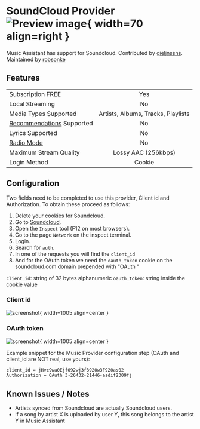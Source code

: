 # SoundCloud Provider ![Preview image](../assets/icons/soundcloud-icon.svg){ width=70 align=right }

Music Assistant has support for Soundcloud. Contributed by [gieljnssns](https://github.com/gieljnssns). Maintained by [robsonke](https://github.com/robsonke)

## Features

|           |                     |
|:-----------------------|:---------------------:|
| Subscription FREE | Yes |
| Local Streaming   | No |
| Media Types Supported | Artists, Albums, Tracks, Playlists |
| [Recommendations](../ui.md#view-home) Supported | No |
| Lyrics Supported | No |
| [Radio Mode](../ui.md#track-menu) | No |
| Maximum Stream Quality | Lossy AAC (256kbps) |
| Login Method | Cookie |

## Configuration

Two fields need to be completed to use this provider, Client id and Authorization. To obtain these proceed as follows:

1. Delete your cookies for Soundcloud.
2. Go to [Soundcloud](https://soundcloud.com).
3. Open the `Inspect` tool (F12 on most browsers).
4. Go to the page `Network` on the inspect terminal.
5. Login.
6. Search for `auth`.
7. In one of the requests you will find the `client_id`
8. And for the OAuth token we need the `oauth_token` cookie on the soundcloud.com domain prepended with "OAuth "

`client_id`: string of 32 bytes alphanumeric
`oauth_token`: string inside the cookie value

### Client id
![screenshot](../assets/screenshots/soundcloud-clientid.jpg){ width=1005 align=center }

### OAuth token
![screenshot](../assets/screenshots/soundcloud-token.jpg){ width=1005 align=center }

Example snippet for the Music Provider configuration step (OAuth and client_id are NOT real, use yours):

```
client_id = jHvc9wa0Ejf092wj3f3920w3F920as02
Authorization = OAuth 3-26432-21446-asdif2309fj
```
## Known Issues / Notes

- Artists synced from Soundcloud are actually Soundcloud users.
- If a song by artist X is uploaded by user Y, this song belongs to the artist Y in Music Assistant
